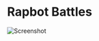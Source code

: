 # Rapbot Battles

![Screenshot](https://raw.githubusercontent.com/moneypenny/rapbot-battles/master/screenshot.png)
